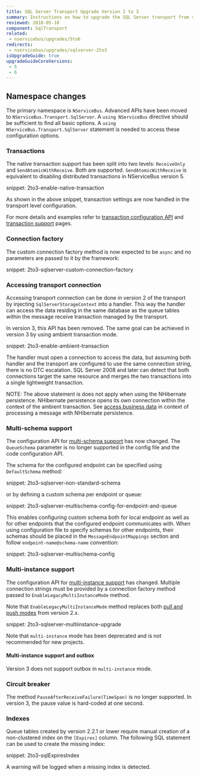 ```yaml
---
title: SQL Server Transport Upgrade Version 2 to 3
summary: Instructions on how to upgrade the SQL Server transport from version 2 to 3
reviewed: 2018-05-18
component: SqlTransport
related:
 - nservicebus/upgrades/5to6
redirects:
 - nservicebus/upgrades/sqlserver-2to3
isUpgradeGuide: true
upgradeGuideCoreVersions:
 - 5
 - 6
---
```



## Namespace changes

The primary namespace is `NServiceBus`. Advanced APIs have been moved to `NServiceBus.Transport.SqlServer`. A `using NServiceBus` directive should be sufficient to find all basic options. A `using NServiceBus.Transport.SqlServer` statement is needed to access these configuration options.


### Transactions

The native transaction support has been split into two levels: `ReceiveOnly` and `SendAtomicWithReceive`. Both are supported. `SendAtomicWithReceive` is equivalent to disabling distributed transactions in NServiceBus version 5.

snippet: 2to3-enable-native-transaction

As shown in the above snippet, transaction settings are now handled in the transport level configuration.

For more details and examples refer to [transaction configuration API](/nservicebus/upgrades/5to6/transaction-configuration.md) and [transaction support](/transports/transactions.md) pages.


### Connection factory

The custom connection factory method is now expected to be `async` and no parameters are passed to it by the framework:

snippet: 2to3-sqlserver-custom-connection-factory


### Accessing transport connection

Accessing transport connection can be done in version 2 of the transport by injecting `SqlServerStorageContext` into a handler. This way the handler can access the data residing in the same database as the queue tables within the message receive transaction managed by the transport.

In version 3, this API has been removed. The same goal can be achieved in version 3 by using ambient transaction mode.

snippet: 2to3-enable-ambient-transaction

The handler must open a connection to access the data, but assuming both handler and the transport are configured to use the same connection string, there is no DTC escalation. SQL Server 2008 and later can detect that both connections target the same resource and merges the two transactions into a single lightweight transaction.

NOTE: The above statement is does not apply when using the NHibernate persistence. NHibernate persistence opens its own connection within the context of the ambient transaction. See [access business data](/persistence/nhibernate/accessing-data.md) in context of processing a message with NHibernate persistence.


### Multi-schema support

The configuration API for [multi-schema support](/transports/sql/deployment-options.md#multi-schema) has now changed. The `QueueSchema` parameter is no longer supported in the config file and the code configuration API.

The schema for the configured endpoint can be specified using `DefaultSchema` method:

snippet: 2to3-sqlserver-non-standard-schema

or by defining a custom schema per endpoint or queue:

snippet: 2to3-sqlserver-multischema-config-for-endpoint-and-queue

This enables configuring custom schema both for local endpoint as well as for other endpoints that the configured endpoint communicates with. When using configuration file to specify schemas for other endpoints, their schemas should be placed in the `MessageEndpointMappings` section and follow `endpoint-name@schema-name` convention:

snippet: 2to3-sqlserver-multischema-config


### Multi-instance support

The configuration API for [multi-instance support](/transports/sql/deployment-options.md#multi-instance) has changed. Multiple connection strings must be provided by a connection factory method passed to `EnableLegacyMultiInstanceMode` method.

Note that `EnableLegacyMultiInstanceMode` method replaces both [pull and push modes](/transports/sql/connection-settings.md#multiple-connection-strings) from version 2.x.

snippet: 2to3-sqlserver-multiinstance-upgrade

Note that `multi-instance` mode has been deprecated and is not recommended for new projects.


#### Multi-instance support and outbox

Version 3 does not support outbox in `multi-instance` mode.


### Circuit breaker

The method `PauseAfterReceiveFailure(TimeSpan)` is no longer supported. In version 3, the pause value is hard-coded at one second.


### Indexes

Queue tables created by version 2.2.1 or lower require manual creation of a non-clustered index on the `[Expires]` column. The following SQL statement can be used to create the missing index:

snippet: 2to3-sqlExpiresIndex

A warning will be logged when a missing index is detected.
